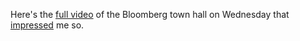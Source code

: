 Here's the <a href="https://www.uspresidentialelectionnews.com/2020/02/full-video-cnn-south-carolina-town-hall-with-bloomberg-biden-klobuchar-and-warren-feb-26/">full video</a> of the Bloomberg town hall on Wednesday that <a href="http://scripting.com/2020/02/27/154118.html?title=bloombergWouldBeGood">impressed</a> me so. 
